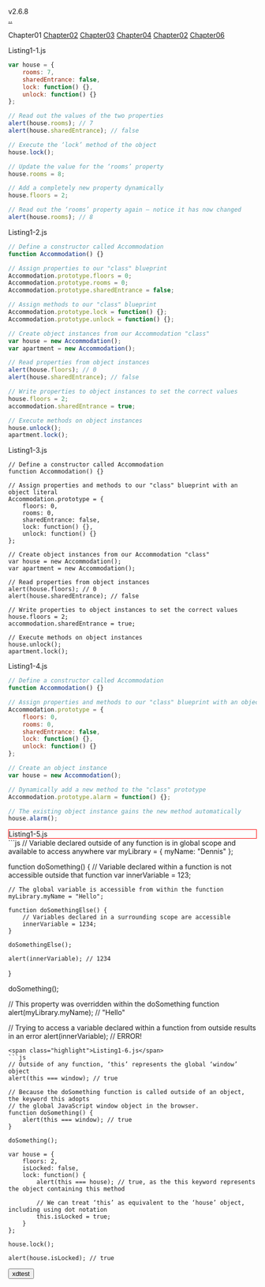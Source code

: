 v2.6.8<br>
[..](..)<br>

Chapter01 [Chapter02](Chapter02) [Chapter03](Chapter03) [Chapter04](Chapter05) [Chapter02](Chapter05) [Chapter06](Chapter06)    


<style>
span.highlight {
    background-color: blue;
}
</style>

Listing1-1.js
```js
var house = {
    rooms: 7,
    sharedEntrance: false,
    lock: function() {},
    unlock: function() {}
};

// Read out the values of the two properties
alert(house.rooms); // 7
alert(house.sharedEntrance); // false

// Execute the ‘lock’ method of the object
house.lock();

// Update the value for the ‘rooms’ property
house.rooms = 8;

// Add a completely new property dynamically
house.floors = 2;

// Read out the ‘rooms’ property again – notice it has now changed
alert(house.rooms); // 8
```
Listing1-2.js
```js
// Define a constructor called Accommodation
function Accommodation() {}

// Assign properties to our "class" blueprint
Accommodation.prototype.floors = 0;
Accommodation.prototype.rooms = 0;
Accommodation.prototype.sharedEntrance = false;

// Assign methods to our "class" blueprint
Accommodation.prototype.lock = function() {};
Accommodation.prototype.unlock = function() {};

// Create object instances from our Accommodation "class"
var house = new Accommodation();
var apartment = new Accommodation();

// Read properties from object instances
alert(house.floors); // 0
alert(house.sharedEntrance); // false

// Write properties to object instances to set the correct values
house.floors = 2;
accommodation.sharedEntrance = true;

// Execute methods on object instances
house.unlock();
apartment.lock();
```
Listing1-3.js
```
// Define a constructor called Accommodation
function Accommodation() {}

// Assign properties and methods to our "class" blueprint with an object literal
Accommodation.prototype = {
    floors: 0,
    rooms: 0,
    sharedEntrance: false,
    lock: function() {},
    unlock: function() {}
};

// Create object instances from our Accommodation "class"
var house = new Accommodation();
var apartment = new Accommodation();

// Read properties from object instances
alert(house.floors); // 0
alert(house.sharedEntrance); // false

// Write properties to object instances to set the correct values
house.floors = 2;
accommodation.sharedEntrance = true;

// Execute methods on object instances
house.unlock();
apartment.lock();
```
Listing1-4.js
```js
// Define a constructor called Accommodation
function Accommodation() {}

// Assign properties and methods to our "class" blueprint with an object literal
Accommodation.prototype = {
    floors: 0,
    rooms: 0,
    sharedEntrance: false,
    lock: function() {},
    unlock: function() {}
};

// Create an object instance
var house = new Accommodation();

// Dynamically add a new method to the "class" prototype
Accommodation.prototype.alarm = function() {};

// The existing object instance gains the new method automatically
house.alarm();
```
<div style="border:1px red solid;">Listing1-5.js</div>
```js
// Variable declared outside of any function is in global scope and available to access anywhere
var myLibrary = {
    myName: "Dennis"
};

function doSomething() {
    // Variable declared within a function is not accessible outside that function
    var innerVariable = 123;

    // The global variable is accessible from within the function
    myLibrary.myName = "Hello";

    function doSomethingElse() {
        // Variables declared in a surrounding scope are accessible
        innerVariable = 1234;
    }

    doSomethingElse();

    alert(innerVariable); // 1234
}

doSomething();

// This property was overridden within the doSomething function
alert(myLibrary.myName); // "Hello"

// Trying to access a variable declared within a function from outside results in an error
alert(innerVariable); // ERROR!
```
<span class="highlight">Listing1-6.js</span>
```js
// Outside of any function, ‘this’ represents the global ‘window’ object
alert(this === window); // true

// Because the doSomething function is called outside of an object, the keyword this adopts
// the global JavaScript window object in the browser.
function doSomething() {
    alert(this === window); // true
}

doSomething();

var house = {
    floors: 2,
    isLocked: false,
    lock: function() {
        alert(this === house); // true, as the this keyword represents the object containing this method

        // We can treat ‘this’ as equivalent to the ‘house’ object, including using dot notation
        this.isLocked = true;
    }
};

house.lock();

alert(house.isLocked); // true
```


 <button onclick="myFunction()">xdtest</button>
<script>
function myFunction() {
    var x = document.getElementById("header");
    x.getElementsByClassName("fork")[0].style.backgroundColor = "yellow";
    x.getElementsByClassName("fork")[0].style.border = "1px solid red";
    
    var y = document.getElementByID("title");
    y.getElementsByTagName("H1")[0].innerHTML = "Chapter01";
    document.getElementsByTagName("h1")[0].innerHTML = "Chapter 01";
}
myFunction();
</script>


